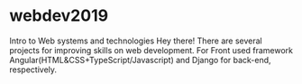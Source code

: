 # webdev2019
Intro to Web systems and technologies
Hey there! There are several projects for improving skills on web development. 
For Front used framework Angular(HTML&CSS+TypeScript/Javascript) and Django for back-end, respectively.
